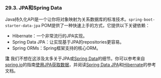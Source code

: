 ### 29.3. JPA和Spring Data

Java持久化API是一个让你将对象映射为关系数据库的标准技术。`spring-boot-starter-data-jpa` POM提供了一种快速上手的方式，它提供以下关键依赖：

- Hibernate：一个非常流行的JPA实现。
- Spring Data JPA：让实现基于JPA的repositories更容易。
- Spring ORMs：Spring框架支持的核心ORM。

**注** 我们不想在这涉及太多关于JPA或[Spring Data](https://projects.spring.io/spring-data/)的细节。你可以参考来自[spring.io](https://spring.io/)的指南[使用JPA获取数据](https://spring.io/guides/gs/accessing-data-jpa/)，并阅读[Spring Data JPA](https://projects.spring.io/spring-data-jpa/)和[Hibernate](https://hibernate.org/orm/documentation/)的参考文档。

